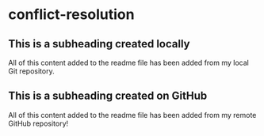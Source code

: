 # conflict-resolution

  ## This is a subheading created locally

  All of this content added to the readme file has been added from my local Git repository.
  
## This is a subheading created on GitHub

  All of this content added to the readme file has been added from my remote GitHub repository!
